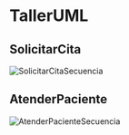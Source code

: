 # TallerUML

## SolicitarCita
![SolicitarCitaSecuencia](https://user-images.githubusercontent.com/73295045/141402570-fdff079f-f852-4093-968f-21f18d9fb58c.png)

## AtenderPaciente
![AtenderPacienteSecuencia](https://user-images.githubusercontent.com/73295045/141402602-6a26fc0c-be01-4d52-bb4c-54a71ce8ef9b.png)
